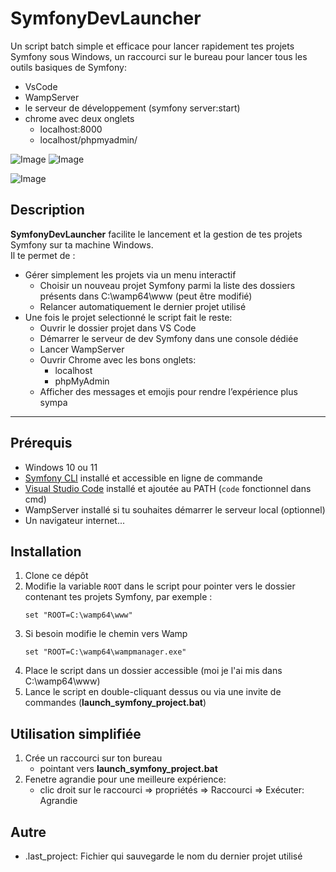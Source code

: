 # SymfonyDevLauncher

Un script batch simple et efficace pour lancer rapidement tes projets Symfony sous Windows, un raccourci sur le bureau pour lancer tous les outils basiques de Symfony:
- VsCode
- WampServer
- le serveur de développement (symfony server:start)
- chrome avec deux onglets
    - localhost:8000
    - localhost/phpmyadmin/
    
![Image](https://github.com/user-attachments/assets/4d270428-8de3-4738-88d1-2423c6a2289e)   ![Image](https://github.com/user-attachments/assets/e3930928-697e-4b52-b2a8-bec2a1f68e31)

![Image](https://github.com/user-attachments/assets/0e32bdda-91b2-4fb9-865e-f8c18a496a0b) 

## Description

**SymfonyDevLauncher** facilite le lancement et la gestion de tes projets Symfony sur ta machine Windows.  
Il te permet de :  

- Gérer simplement les projets via un menu interactif  
    - Choisir un nouveau projet Symfony parmi la liste des dossiers présents dans C:\wamp64\www (peut être modifié)  
    - Relancer automatiquement le dernier projet utilisé 
- Une fois le projet selectionné le script fait le reste:
    - Ouvrir le dossier projet dans VS Code  
    - Démarrer le serveur de dev Symfony dans une console dédiée  
    - Lancer WampServer 
    - Ouvrir Chrome avec les bons onglets:
        - localhost 
        - phpMyAdmin  
    - Afficher des messages et emojis pour rendre l’expérience plus sympa

---

## Prérequis

- Windows 10 ou 11  
- [Symfony CLI](https://symfony.com/download) installé et accessible en ligne de commande  
- [Visual Studio Code](https://code.visualstudio.com/) installé et ajoutée au PATH (`code` fonctionnel dans cmd)  
- WampServer installé si tu souhaites démarrer le serveur local (optionnel)  
- Un navigateur internet...

## Installation

1. Clone ce dépôt
2. Modifie la variable `ROOT` dans le script pour pointer vers le dossier contenant tes projets Symfony, par exemple :  
   ```batch
   set "ROOT=C:\wamp64\www"
3. Si besoin modifie le chemin vers Wamp
    ```batch
   set "ROOT=C:\wamp64\wampmanager.exe"
4. Place le script dans un dossier accessible (moi je l'ai mis dans C:\wamp64\www)
5. Lance le script en double-cliquant dessus ou via une invite de commandes (**launch_symfony_project.bat**)

## Utilisation simplifiée

1. Crée un raccourci sur ton bureau 
    - pointant vers **launch_symfony_project.bat**
2. Fenetre agrandie pour une meilleure expérience:
    - clic droit sur le raccourci => propriétés => Raccourci => Exécuter: Agrandie

## Autre

- .last_project: Fichier qui sauvegarde le nom du dernier projet utilisé
